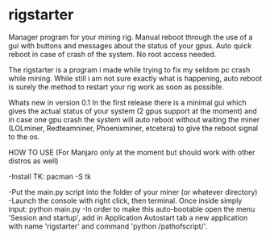 # rigstarter
Manager program for your mining rig. Manual reboot through the use of  a gui with buttons and messages about the status of your gpus. Auto quick reboot in case of crash of the system. No root access needed.

The rigstarter is a program i made while trying to fix my seldom pc crash while mining. While still i am not sure exactly what is happening, auto reboot is surely the method to restart your rig work as soon as possible.

Whats new in version 0.1
In the first release there is a minimal gui which gives the actual status of your system (2 gpus support at the moment) and in case one gpu crash the system will auto reboot without waiting the miner (LOLminer, Redteamniner, Phoenixminer, etcetera) to give the reboot signal to the os.

HOW TO USE (For Manjaro only at the moment but should work with other distros as well)

-Install TK:
pacman -S tk

-Put the main.py script into the folder of your miner (or whatever directory)
-Launch the console with right click, then terminal. Once inside simply input: python main.py
-In order to make this auto-bootable open the menu 'Session and startup', add in Application Autostart tab a new application with name 'rigstarter' and command 'python /pathofscript/'.

